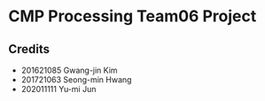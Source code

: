 # CMP Processing Team06 Project

## Credits
- 201621085 Gwang-jin Kim
- 201721063 Seong-min Hwang
- 202011111 Yu-mi Jun
